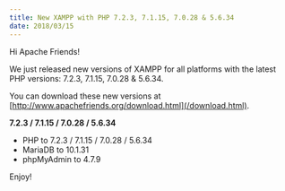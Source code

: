 ```yaml
---
title: New XAMPP with PHP 7.2.3, 7.1.15, 7.0.28 & 5.6.34
date: 2018/03/15
---
```


Hi Apache Friends!

We just released new versions of XAMPP for all platforms with the latest PHP versions: 7.2.3, 7.1.15, 7.0.28 & 5.6.34.

You can download these new versions at [http://www.apachefriends.org/download.html](/download.html).

**7.2.3 / 7.1.15 / 7.0.28 / 5.6.34**

- PHP to 7.2.3 / 7.1.15 / 7.0.28 / 5.6.34
- MariaDB to 10.1.31
- phpMyAdmin to 4.7.9

Enjoy!
